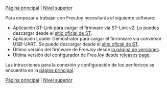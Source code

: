 

[Página principal](../README.md) | [Nivel superior](../README.md)

Para empezar a trabajar con FreeJoy necesitarás el siguiente software:

* Aplicación ST-Link para cargar el firmware via ST-Link v2. Lo puedes descargar desde el [sitio oficial de ST](https://www.st.com/en/development-tools/stsw-link004.html).
* Aplicación Loader Demostrator para cargar el finrmware via conversor USB-UART. Se puede descargar desde el [sitio oficial de ST](https://www.st.com/en/development-tools/flasher-stm32.html).
* Último versión del firmware de FreeJoy desde [la página de versiones](https://github.com/FreeJoy-Team/FreeJoy/releases).
* Última versión del configurador de FreeJoy desde [releases page](https://github.com/FreeJoy-Team/FreeJoyConfiguratorQt/releases).

Las intrucciones para la conexión y configuración de los perifericos se encuentra en la [página principal](../README.md).

[Página principal](../README.md) | [Nivel superior](../README.md)


